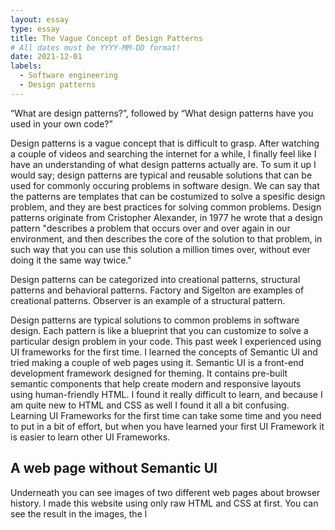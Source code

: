 ```yaml
---
layout: essay
type: essay
title: The Vague Concept of Design Patterns
# All dates must be YYYY-MM-DD format!
date: 2021-12-01
labels:
  - Software engineering 
  - Design patterns
---
```



“What are design patterns?”, followed by “What design patterns have you used in your own code?”

Design patterns is a vague concept that is difficult to grasp. After watching a couple of videos and searching the internet for a while, I finally feel like 
I have an understanding of what design patterns actually are. To sum it up I would say; 
design patterns are typical and reusable solutions that can be used for commonly occuring problems in software design. 
We can say that the patterns are templates that can be costumized to solve a spesific design problem, and they are best practices for solving common problems.
Design patterns originate from Cristopher Alexander, in 1977 he wrote that a design pattern "describes a problem that occurs over and over again in our environment, and then describes the core of the solution to that problem, in such way that you can use this solution a million times over, without ever doing it the same way twice."

Design patterns can be categorized into creational patterns, structural patterns and behavioral patterns.
Factory and Sigelton are examples of creational patterns.
Observer is an example of a structural pattern.



Design patterns are typical solutions to common problems
in software design. Each pattern is like a blueprint
that you can customize to solve a particular
design problem in your code.
This past week I experienced using UI frameworks for the first time. I learned the concepts of Semantic UI and tried making a couple of web pages using it. Semantic UI is a front-end development framework designed for theming. It contains pre-built semantic components that help create modern and responsive layouts using human-friendly HTML. I found it really difficult to learn, and because I am quite new to HTML and CSS as well I found it all a bit confusing. Learning UI Frameworks for the first time can take some time and you need to put in a bit of effort, but when you have learned your first UI Framework it is easier to learn other UI Frameworks.

## A web page without Semantic UI

Underneath you can see images of two different web pages about browser history. I made this website using only raw HTML and CSS at first. You can see the result in the images, the l
